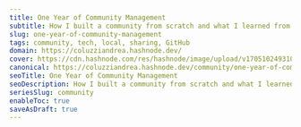 ```yaml
---
title: One Year of Community Management
subtitle: How I built a community from scratch and what I learned from it
slug: one-year-of-community-management
tags: community, tech, local, sharing, GitHub
domain: https://coluzziandrea.hashnode.dev/
cover: https://cdn.hashnode.com/res/hashnode/image/upload/v1705102493103/ZOxYzCfy1.png?auto=format
canonical: https://coluzziandrea.hashnode.dev/community/one-year-of-community-management
seoTitle: One Year of Community Management
seoDescription: How I built a community from scratch and what I learned from it
seriesSlug: community
enableToc: true
saveAsDraft: true
---
```

